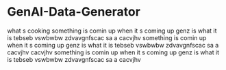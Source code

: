 # GenAI-Data-Generator
what s cooking
something is comin up
when it s coming up
genz is what it is
tebseb
vswbwbw
zdvavgnfscac
 sa a
cacvjhv
something is comin up
when it s coming up
genz is what it is
tebseb
vswbwbw
zdvavgnfscac
 sa a
cacvjhv
cacvjhv
something is comin up
when it s coming up
genz is what it is
tebseb
vswbwbw
zdvavgnfscac
 sa a
cacvjhv


